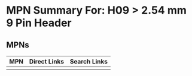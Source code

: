 



# MPN Summary For: H09 > 2.54 mm 9 Pin Header

## MPNs
  

|MPN|Direct Links|Search Links|
| :--- | :--- | :--- |
||||
